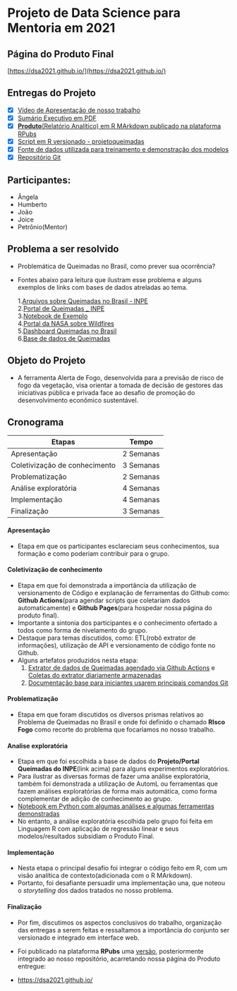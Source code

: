 # Projeto de Data Science para Mentoria em 2021

## Página do Produto Final

[https://dsa2021.github.io/](https://dsa2021.github.io/)

## Entregas do Projeto

- [x] [Vídeo de Apresentação de nosso trabalho](https://github.com/dsa2021/dsa2021.github.io/blob/main/docs/video_turma47_2021-10-03_16.32.50.mkv)
- [x] [Sumário Executivo em PDF](https://github.com/dsa2021/dsa2021.github.io/blob/main/docs/sumario_executivo.pdf)
- [x] [**Produto**(Relatório Analítico) em R MArkdown publicado na plataforma RPubs](https://rpubs.com/joicerss/815685)  
- [x] [Script em R versionado - projetoqueimadas](https://github.com/dsa2021/dsa2021.github.io/tree/main/R/projetoqueimadas)
- [x] [Fonte de dados utilizada para treinamento e demonstração dos modelos](https://github.com/dsa2021/dsa2021.github.io/blob/main/R/projetoqueimadas/Focos_2021-06-26_2021-06-27.csv)
- [x] [Repositório Git](https://github.com/dsa2021/dsa2021.github.io)

## Participantes:

- Ângela
- Humberto
- João
- Joice
- Petrônio(Mentor)


## Problema a ser resolvido

- Problemática de Queimadas no Brasil, como prever sua ocorrência?
- Fontes abaixo para leitura que ilustram esse problema e alguns exemplos de links com bases de dados atreladas ao tema.  

    1.[Arquivos sobre Queimadas no Brasil - INPE](https://queimadas.dgi.inpe.br/queimadas/dados-abertos/#arquivos)  
    2.[Portal de Queimadas _ INPE](https://queimadas.dgi.inpe.br/queimadas/portal)  
    3.[Notebook de Exemplo](https://queimadas.dgi.inpe.br/queimadas/dados-abertos/exemplos/csv2nc.html)  
    4.[Portal da NASA sobre Wildfires](https://earthdata.nasa.gov/learn/toolkits/wildfires)  
    5.[Dashboard Queimadas no Brasil](http://appcombo.com.br/?import=Queimadas%20no%20Brasil)  
    6.[Base de dados de Queimadas](https://basedosdados.org/dataset/banco-de-dados-de-queimadas) 


## Objeto do Projeto

- A ferramenta Alerta de Fogo, desenvolvida para a previsão de risco de fogo da vegetação, visa orientar a tomada de decisão de gestores das iniciativas pública e privada face ao desafio de promoção do desenvolvimento econômico sustentável.

## Cronograma 

| Etapas                        | Tempo     |
|-------------------------------|-----------|
| Apresentação                  | 2 Semanas |
| Coletivização de conhecimento | 3 Semanas |
| Problematização               | 2 Semanas |
| Análise exploratória          | 4 Semanas |
| Implementação                 | 4 Semanas |
| Finalização                   | 3 Semanas |


#### Apresentação
- Etapa em que os participantes esclareciam seus conhecimentos, sua formação e como poderiam contribuir para o grupo.

#### Coletivização de conhecimento
- Etapa em que foi demonstrada a importância da utilização de versionamento de Código e explanação de ferramentas do Github como: **Github Actions**(para agendar scripts que coletariam dados automaticamente) e **Github Pages**(para hospedar nossa página do produto final).
- Importante a sintonia dos participantes e o conhecimento ofertado a todos como forma de nivelamento do grupo. 
- Destaque para temas discutidos, como: ETL(robô extrator de informações), utilização de API e versionamento de código fonte no Github.
- Alguns artefatos produzidos nesta etapa:
   1. [Extrator de dados de Queimadas agendado via Github Actions](https://github.com/dsa2021/dsa2021.github.io/blob/main/etl/extrator_queimadas.py) e [Coletas do extrator diariamente armazenadas](https://github.com/dsa2021/dsa2021.github.io/tree/main/data)
   2. [Documentação base para iniciantes usarem principais comandos Git](https://github.com/dsa2021/dsa2021.github.io/blob/main/docs/comandos_git.md)
 
 #### Problematização
 - Etapa em que foram discutidos os diversos prismas relativos ao Problema de Queimadas no Brasil e onde foi definido o chamado **RIsco Fogo** como recorte do problema que focaríamos no nosso trabalho. 

#### Analise exploratória
- Etapa em que foi escolhida a base de dados do **Projeto/Portal Queimadas do INPE**(link acima) para alguns experimentos exploratórios.
- Para ilustrar as diversas formas de fazer uma análise exploratória, também foi demonstrada a utilização de AutomL ou ferramentas que fazem análises exploratórias de forma mais automática, como forma complementar de adição de conhecimento ao grupo. 
- [Notebook em Python com algumas análises e algumas ferramentas demonstradas](https://github.com/dsa2021/dsa2021.github.io/blob/main/analise/analise_exploratoria_humberto.ipynb)
- No entanto, a análise exploratória escolhida pelo grupo foi feita em Linguagem R com aplicação de regressão linear e seus modelos/resultados subsidiam o Produto Final.

#### Implementação
- Nesta etapa o principal desafio foi integrar o código feito em R, com um visão analítica de contexto(adicionada com o R MArkdown).
- Portanto, foi desafiante persuadir uma implementação una, que noteou o *storytelling* dos dados tratados no nosso problema.

#### Finalização
- Por fim, discutimos os aspectos conclusivos do trabalho, organização das entregas a serem feitas e ressaltamos a importância do conjunto ser versionado e integrado em interface web. 
- Foi publicado na plataforma **RPubs** uma [versão](https://rpubs.com/joicerss/815685), posteriormente integrado ao nosso repositório, acarretando nossa página do Produto entregue: 


- https://dsa2021.github.io/




